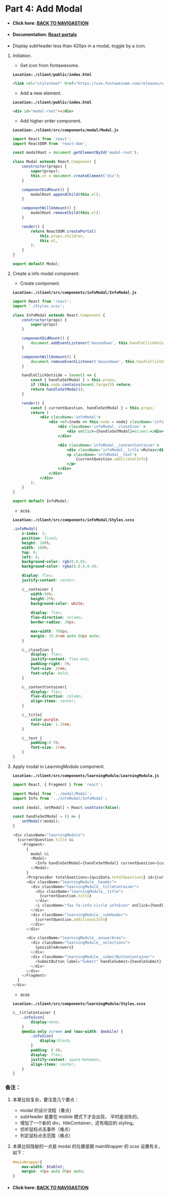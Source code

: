 # Part 4: Add Modal

- #### Click here: [BACK TO NAVIGASTION](https://github.com/DonghaoWu/codeTyke-doc/blob/main/README.md)

- #### Documentation: [React portals](https://reactjs.org/docs/portals.html#usage)

- Display subHeader less than 420px in a modal, toggle by a icon.

1. Initiation.

    - Get icon from fontawesome.

    __`Location:./client/public/index.html`__

    ```html
    <link rel="stylesheet" href="https://use.fontawesome.com/releases/v5.15.1/css/all.css" integrity="sha384-vp86vTRFVJgpjF9jiIGPEEqYqlDwgyBgEF109VFjmqGmIY/Y4HV4d3Gp2irVfcrp" crossorigin="anonymous">
    ```

    - Add a new element.

    __`Location:./client/public/index.html`__

    ```html
    <div id="modal-root"></div> 
    ```

    - Add higher order component.

    __`Location:./client/src/components/modal/Modal.js`__

    ```jsx
    import React from 'react';
    import ReactDOM from 'react-dom';

    const modalRoot = document.getElementById('modal-root');

    class Modal extends React.Component {
        constructor(props) {
            super(props);
            this.el = document.createElement('div');
        }

        componentDidMount() {
            modalRoot.appendChild(this.el);
        }

        componentWillUnmount() {
            modalRoot.removeChild(this.el);
        }

        render() {
            return ReactDOM.createPortal(
                this.props.children,
                this.el,
            );
        }
    }

    export default Modal;
    ```

2. Create a info modal component:

    - Create component.

    __`Location:./client/src/components/infoModal/InfoModal.js`__

    ```jsx
    import React from 'react';
    import './Styles.scss';

    class InfoModal extends React.Component {
        constructor(props) {
            super(props)
        }

        componentDidMount() {
            document.addEventListener('mousedown', this.handleClickOutside, false);
        }

        componentWillUnmount() {
            document.removeEventListener('mousedown', this.handleClickOutside, false);
        }

        handleClickOutside = (event) => {
            const { handleSetModal } = this.props;
            if (this.node.contains(event.target)) return;
            return handleSetModal();
        }

        render() {
            const { currentQuestion, handleSetModal } = this.props;
            return (
                <div className='infoModal'>
                    <div ref={node => this.node = node} className='infoModal__container'>
                        <div className='infoModal__closeIcon' >
                            <div onClick={handleSetModal}>&times;</div>
                        </div>

                        <div className='infoModal__contentContainer'>
                            <div className='infoModal__title'>Rules</div>
                            <p className='infoModal__text'>
                                {currentQuestion.additionalInfo}
                            </p>
                        </div>
                    </div>
                </div>
            );
        }
    }

    export default InfoModal;
    ```

    - scss.

    __`Location:./client/src/components/infoModal/Styles.scss`__

    ```scss
    .infoModal{
        z-index: 1; 
        position: fixed;
        height: 100%;
        width: 100%;
        top: 0;
        left: 0;
        background-color: rgb(0,0,0); 
        background-color: rgba(0,0,0,0.4); 

        display: flex;
        justify-content: center;

        &__container {
            width:90%;
            height:25%;
            background-color: white;
        
            display: flex;
            flex-direction: column;
            border-radius: 30px;

            max-width: 768px;
            margin: 10.8rem auto 80px auto;
        }

        &__closeIcon {
            display: flex;
            justify-content: flex-end;
            padding-right: 5%;
            font-size: 2rem;
            font-style: bold;
        }

        &__contentContainer{
            display: flex;
            flex-direction: column;
            align-items: center;
        }

        &__title{
            color:purple;
            font-size: 1.2rem;
        }

        &__text {
            padding:0 5%;
            font-size: 1rem;
        }
    }
    ```

3. Apply modal in LearningModule component.

    __`Location:./client/src/components/learningModule/LearningModule.js`__

    ```js
    import React, { Fragment } from 'react';

    import Modal from '../modal/Modal';
    import Info from '../infoModal/InfoModal';

    const [modal, setModal] = React.useState(false);

    const handleSetModal = () => {
        setModal(!modal);
    }

    <div className="learningModule">
      {currentQuestion.title &&
        <Fragment>
          {
            modal &&
            <Modal>
              <Info handleSetModal={handleSetModal} currentQuestion={currentQuestion} />
            </Modal>
          }
          <ProgressBar totalQuestions={quizData.totalQuestions} id={currentQuestion.id} />
          <div className="learningModule__header">
            <div className="learningModule__titleContainer">
              <div className="learningModule__title">
                {currentQuestion.title}
              </div>
              <i className="fas fa-info-circle infoIcon" onClick={handleSetModal}></i>
            </div>
            <div className="learningModule__subHeader">
              {currentQuestion.additionalInfo}
            </div>
          </div>

          <div className="learningModule__answerArea">
            <div className="learningModule__selections">
              {possibleAnswers}
            </div>
            <div className="learningModule__submitButtonContainer">
              <SubmitButton label="Submit" handleSubmit={handleSubmit} loading={loading} />
            </div>
          </div>
        </Fragment>
      }
    </div>
    ```

    - scss

    __`Location:./client/src/components/learningModule/Styles.scss`__

    ```scss
    &__titleContainer {
        .infoIcon{
            display:none;
        }
        @media only screen and (max-width: $mobile) {
            .infoIcon{
                display:block;
            }
            padding: 0 6%;
            display: flex;
            justify-content: space-between;
            align-items: center;
        }
    }
    ```

### 备注：

1. 本章比较复杂，要注意几个要点：
    - modal 的设计流程（重点）
    - subHeader 是要在 mobile 模式下才会出现， 平时是消失的。
    - 增加了一个新的 div，titleContainer，还有相应的 styling。
    - 侦听鼠标点击事件（难点）
    - 判定鼠标点击范围（难点）

2. 本章比较隐秘的一点是 modal 的位置是跟 mainWrapper 的 scss 设置有关，如下：

    ```scss
    #mainWrapper{
        max-width: $tablet;
        margin: 40px auto 80px auto;
    }
    ```

- #### Click here: [BACK TO NAVIGASTION](https://github.com/DonghaoWu/codeTyke-doc/blob/main/README.md)